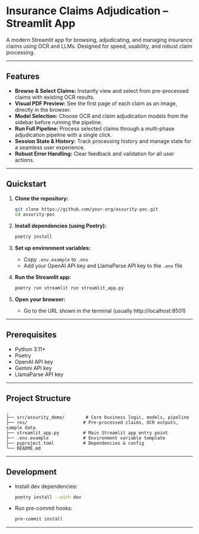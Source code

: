 # Insurance Claims Adjudication – Streamlit App

A modern Streamlit app for browsing, adjudicating, and managing insurance claims using OCR and LLMs. Designed for speed, usability, and robust claim processing.

---

## Features

- **Browse & Select Claims:** Instantly view and select from pre-processed claims with existing OCR results.
- **Visual PDF Preview:** See the first page of each claim as an image, directly in the browser.
- **Model Selection:** Choose OCR and claim adjudication models from the sidebar before running the pipeline.
- **Run Full Pipeline:** Process selected claims through a multi-phase adjudication pipeline with a single click.
- **Session State & History:** Track processing history and manage state for a seamless user experience.
- **Robust Error Handling:** Clear feedback and validation for all user actions.

---

## Quickstart

1. **Clone the repository:**
   ```bash
   git clone https://github.com/your-org/assurity-poc.git
   cd assurity-poc
   ```

2. **Install dependencies (using Poetry):**
   ```bash
   poetry install
   ```

3. **Set up environment variables:**
   - Copy `.env.example` to `.env`
   - Add your OpenAI API key and LlamaParse API key to the `.env` file

4. **Run the Streamlit app:**
   ```bash
   poetry run streamlit run streamlit_app.py
   ```

5. **Open your browser:**
   - Go to the URL shown in the terminal (usually http://localhost:8501)

---

## Prerequisites

- Python 3.11+
- Poetry
- OpenAI API key
- Gemini API key
- LlamaParse API key

---

## Project Structure

```
.
├── src/assurity_demo/        # Core business logic, models, pipeline
├── res/                     # Pre-processed claims, OCR outputs, sample data
├── streamlit_app.py         # Main Streamlit app entry point
├── .env.example             # Environment variable template
├── pyproject.toml           # Dependencies & config
└── README.md
```

---

## Development

- Install dev dependencies:
  ```bash
  poetry install --with dev
  ```
- Run pre-commit hooks:
  ```bash
  pre-commit install
  ```

---